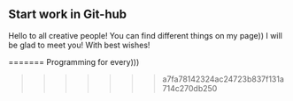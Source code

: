 

## Start work in Git-hub

Hello to all creative people!
You can find different things on my page))
I will be glad to meet you!
With best wishes!


=======
Programming for every)))
>>>>>>> a7fa78142324ac24723b837f131a714c270db250
